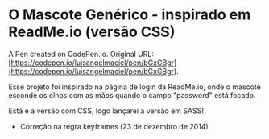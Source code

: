 # O Mascote Genérico - inspirado em ReadMe.io (versão CSS)

A Pen created on CodePen.io. Original URL: [https://codepen.io/luisangelmaciel/pen/bGxGBgr](https://codepen.io/luisangelmaciel/pen/bGxGBgr).

Esse projeto foi inspirado na página de login da ReadMe.io, onde o mascote esconde os olhos com as mãos quando o campo "password" está focado.

Está é a versão com CSS, logo lançarei a versão em SASS!

* Correção na regra keyframes (23 de dezembro de 2014)